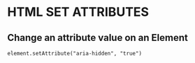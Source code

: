 # HTML SET ATTRIBUTES

## Change an attribute value on an Element
`element.setAttribute("aria-hidden", "true")`
